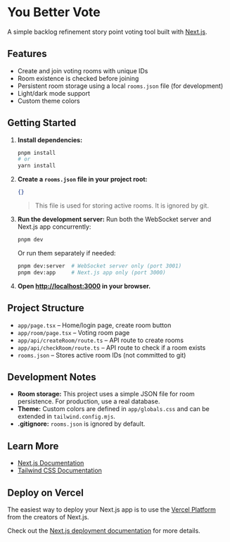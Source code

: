 # You Better Vote

A simple backlog refinement story point voting tool built with [Next.js](https://nextjs.org).

## Features

- Create and join voting rooms with unique IDs
- Room existence is checked before joining
- Persistent room storage using a local `rooms.json` file (for development)
- Light/dark mode support
- Custom theme colors

## Getting Started

1. **Install dependencies:**

   ```bash
   pnpm install
   # or
   yarn install
   ```

2. **Create a `rooms.json` file in your project root:**
   ```json
   {}
   ```
   > This file is used for storing active rooms. It is ignored by git.

3. **Run the development server:**
   Run both the WebSocket server and Next.js app concurrently:
   ```bash
   pnpm dev
   ```

   Or run them separately if needed:
   ```bash
   pnpm dev:server  # WebSocket server only (port 3001)
   pnpm dev:app     # Next.js app only (port 3000)
   ```

4. **Open [http://localhost:3000](http://localhost:3000) in your browser.**

## Project Structure

- `app/page.tsx` – Home/login page, create room button
- `app/room/page.tsx` – Voting room page
- `app/api/createRoom/route.ts` – API route to create rooms
- `app/api/checkRoom/route.ts` – API route to check if a room exists
- `rooms.json` – Stores active room IDs (not committed to git)

## Development Notes

- **Room storage:** This project uses a simple JSON file for room persistence. For production, use a real database.
- **Theme:** Custom colors are defined in `app/globals.css` and can be extended in `tailwind.config.mjs`.
- **.gitignore:** `rooms.json` is ignored by default.

## Learn More

- [Next.js Documentation](https://nextjs.org/docs)
- [Tailwind CSS Documentation](https://tailwindcss.com/docs)

## Deploy on Vercel

The easiest way to deploy your Next.js app is to use the [Vercel Platform](https://vercel.com/new?utm_medium=default-template&filter=next.js&utm_source=create-next-app&utm_campaign=create-next-app-readme) from the creators of Next.js.

Check out the [Next.js deployment documentation](https://nextjs.org/docs/app/building-your-application/deploying) for more details.
